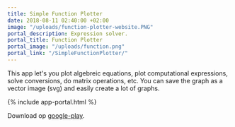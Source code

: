 ```yaml
---
title: Simple Function Plotter
date: 2018-08-11 02:40:00 +02:00
image: "/uploads/function-plotter-website.PNG"
portal_description: Expression solver.
portal_title: Function Plotter
portal_image: "/uploads/function.png"
portal_link: "/SimpleFunctionPlotter/"
---
```


This app let's you plot algebreic equations, plot computational expressions, solve conversions, do matrix operations, etc. You can save the graph as a vector image (svg) and easily create a lot of graphs.

{% include app-portal.html %}

Download op [google-play](https://play.google.com/store/apps/details?id=com.EchoSierraStudio.Simple_Function_Plotter).
